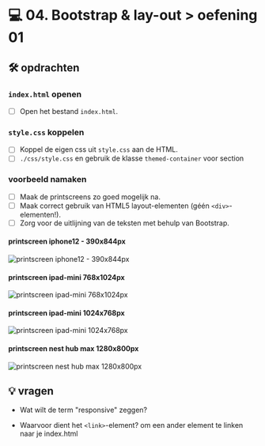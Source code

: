 # 💻 04. Bootstrap & lay-out > oefening 01

## 🛠️ opdrachten

### `index.html` openen

- [ ] Open het bestand `index.html`.

### `style.css` koppelen

- [ ] Koppel de eigen css uit `style.css` aan de HTML.
- [ ] `./css/style.css` en gebruik de klasse `themed-container` voor section

### voorbeeld namaken

- [ ] Maak de printscreens zo goed mogelijk na.
- [ ] Maak correct gebruik van HTML5 layout-elementen (géén `<div>`-elementen!).
- [ ] Zorg voor de uitlijning van de teksten met behulp van Bootstrap.

#### printscreen iphone12 - 390x844px

![printscreen iphone12 - 390x844px](_readme-files/image.png)

#### printscreen ipad-mini 768x1024px

![printscreen ipad-mini 768x1024px](_readme-files/image-1.png)

#### printscreen ipad-mini 1024x768px

![printscreen ipad-mini 1024x768px](_readme-files/image-2.png)

#### printscreen nest hub max 1280x800px

![printscreen nest hub max 1280x800px](_readme-files/image-3.png)

## 💡 vragen

- Wat wilt de term "responsive" zeggen?

- Waarvoor dient het `<link>`-element?
om een ander element te linken naar je index.html
